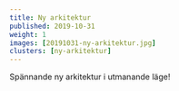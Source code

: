 ```yaml
---
title: Ny arkitektur
published: 2019-10-31
weight: 1
images: [20191031-ny-arkitektur.jpg]
clusters: [ny-arkitektur]
---
```


Spännande ny arkitektur i utmanande läge!
